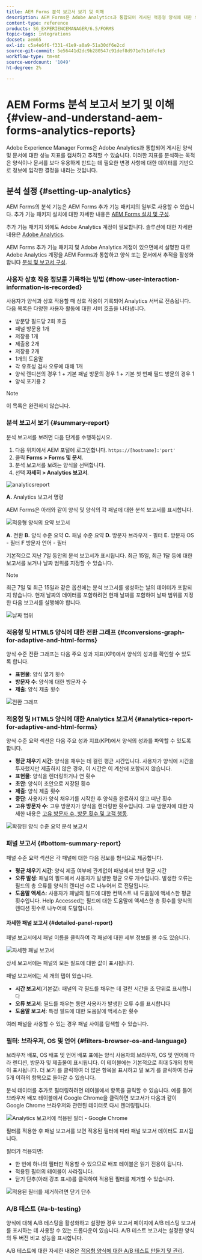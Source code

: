 ```yaml
---
title: AEM Forms 분석 보고서 보기 및 이해
description: AEM Forms은 Adobe Analytics과 통합되어 게시된 적응형 양식에 대한 요약 및 세부 분석을 제공합니다.
content-type: reference
products: SG_EXPERIENCEMANAGER/6.5/FORMS
topic-tags: integrations
docset: aem65
exl-id: c5a4e6f6-f331-41e9-a0a9-51a30df6e2cd
source-git-commit: 5e56441d2dc9b280547c91def8d971e7b1dfcfe3
workflow-type: tm+mt
source-wordcount: '1049'
ht-degree: 2%

---
```


# AEM Forms 분석 보고서 보기 및 이해 {#view-and-understand-aem-forms-analytics-reports}

Adobe Experience Manager Forms은 Adobe Analytics과 통합되어 게시된 양식 및 문서에 대한 성능 지표를 캡처하고 추적할 수 있습니다. 이러한 지표를 분석하는 목적은 양식이나 문서를 보다 유용하게 만드는 데 필요한 변경 사항에 대한 데이터를 기반으로 정보에 입각한 결정을 내리는 것입니다.

## 분석 설정 {#setting-up-analytics}

AEM Forms의 분석 기능은 AEM Forms 추가 기능 패키지의 일부로 사용할 수 있습니다. 추가 기능 패키지 설치에 대한 자세한 내용은 [AEM Forms 설치 및 구성](../../forms/using/installing-configuring-aem-forms-osgi.md).

추가 기능 패키지 외에도 Adobe Analytics 계정이 필요합니다. 솔루션에 대한 자세한 내용은 [Adobe Analytics](https://www.adobe.com/solutions/digital-analytics.html).

AEM Forms 추가 기능 패키지 및 Adobe Analytics 계정이 있으면에서 설명한 대로 Adobe Analytics 계정을 AEM Forms과 통합하고 양식 또는 문서에서 추적을 활성화합니다 [분석 및 보고서 구성](../../forms/using/configure-analytics-forms-documents.md).

### 사용자 상호 작용 정보를 기록하는 방법 {#how-user-interaction-information-is-recorded}

사용자가 양식과 상호 작용할 때 상호 작용이 기록되어 Analytics 서버로 전송됩니다. 다음 목록은 다양한 사용자 활동에 대한 서버 호출을 나타냅니다.

* 방문당 필드당 2회 호출
* 패널 방문용 1개
* 저장용 1개
* 제출용 2개
* 저장용 2개
* 1개의 도움말
* 각 유효성 검사 오류에 대해 1개
* 양식 렌디션의 경우 1 + 기본 패널 방문의 경우 1 + 기본 첫 번째 필드 방문의 경우 1
* 양식 포기용 2

>[!NOTE]
>
>이 목록은 완전하지 않습니다.

### 분석 보고서 보기 {#summary-report}

분석 보고서를 보려면 다음 단계를 수행하십시오.

1. 다음 위치에서 AEM 포털에 로그인합니다. `https://[hostname]:'port'`
1. 클릭 **Forms > Forms 및 문서**.
1. 분석 보고서를 보려는 양식을 선택합니다.
1. 선택 **자세히 > Analytics 보고서**.

![analyticsreport](assets/analyticsreport.png)

**A.** Analytics 보고서 명령

AEM Forms은 아래와 같이 양식 및 양식의 각 패널에 대한 분석 보고서를 표시합니다.

![적응형 양식의 요약 보고서](assets/analyticsdashboard_callout.png)

**A.** 전환 **B.** 양식 수준 요약 **C.** 패널 수준 요약 **D.** 방문자 브라우저 - 필터 **E.** 방문자 OS - 필터 **F** 방문자 언어 - 필터

기본적으로 지난 7일 동안의 분석 보고서가 표시됩니다. 최근 15일, 최근 1달 등에 대한 보고서를 보거나 날짜 범위를 지정할 수 있습니다.

>[!NOTE]
>
>최근 7일 및 최근 15일과 같은 옵션에는 분석 보고서를 생성하는 날의 데이터가 포함되지 않습니다. 현재 날짜의 데이터를 포함하려면 현재 날짜를 포함하여 날짜 범위를 지정한 다음 보고서를 실행해야 합니다.

![날짜 범위](assets/date-range.png)

### 적응형 및 HTML5 양식에 대한 전환 그래프 {#conversions-graph-for-adaptive-and-html-forms}

양식 수준 전환 그래프는 다음 주요 성과 지표(KPI)에서 양식의 성과를 확인할 수 있도록 합니다.

* **표현물**: 양식 열기 횟수
* **방문자 수**: 양식에 대한 방문자 수
* **제출**: 양식 제출 횟수

![전환 그래프](assets/conversion-graph.png)

### 적응형 및 HTML5 양식에 대한 Analytics 보고서 {#analytics-report-for-adaptive-and-html-forms}

양식 수준 요약 섹션은 다음 주요 성과 지표(KPI)에서 양식의 성과를 파악할 수 있도록 합니다.

* **평균 채우기 시간**: 양식을 채우는 데 걸린 평균 시간입니다. 사용자가 양식에 시간을 투자했지만 제출하지 않은 경우, 이 시간은 이 계산에 포함되지 않습니다.
* **표현물**: 양식을 렌더링하거나 연 횟수
* **초안**: 양식이 초안으로 저장된 횟수
* **제출**: 양식 제출 횟수
* **중단**: 사용자가 양식 채우기를 시작한 후 양식을 완료하지 않고 떠난 횟수
* **고유 방문자 수**: 고유 방문자가 양식을 렌더링한 횟수입니다. 고유 방문자에 대한 자세한 내용은 [고유 방문자 수, 방문 횟수 및 고객 행동](https://helpx.adobe.com/analytics/kb/unique-visitors-visitor-behavior.html).

![확장된 양식 수준 요약 분석 보고서](assets/analytics-report.png)

### 패널 보고서 {#bottom-summary-report}

패널 수준 요약 섹션은 각 패널에 대한 다음 정보를 형식으로 제공합니다.

* **평균 채우기 시간**: 양식 제출 여부에 관계없이 패널에서 보낸 평균 시간
* **오류 발생**: 패널의 필드에서 사용자가 발생한 평균 오류 개수입니다. 발생한 오류는 필드의 총 오류를 양식의 렌디션 수로 나누어서 로 전달됩니다.
* **도움말 액세스**: 사용자가 패널의 필드에 대한 컨텍스트 내 도움말에 액세스한 평균 횟수입니다. Help Accessed는 필드에 대한 도움말에 액세스한 총 횟수를 양식의 렌디션 횟수로 나누어에 도달합니다.

#### 자세한 패널 보고서 {#detailed-panel-report}

패널 보고서에서 패널 이름을 클릭하여 각 패널에 대한 세부 정보를 볼 수도 있습니다.

![자세한 패널 보고서](assets/panel-report-detailed.png)

상세 보고서에는 패널의 모든 필드에 대한 값이 표시됩니다.

패널 보고서에는 세 개의 탭이 있습니다.

* **시간 보고서**(기본값): 패널의 각 필드를 채우는 데 걸린 시간을 초 단위로 표시합니다
* **오류 보고서**: 필드를 채우는 동안 사용자가 발생한 오류 수를 표시합니다
* **도움말 보고서**: 특정 필드에 대한 도움말에 액세스한 횟수

여러 패널을 사용할 수 있는 경우 패널 사이를 탐색할 수 있습니다.

### 필터: 브라우저, OS 및 언어 {#filters-browser-os-and-language}

브라우저 배포, OS 배포 및 언어 배포 표에는 양식 사용자의 브라우저, OS 및 언어에 따라 렌디션, 방문자 및 제출물이 표시됩니다. 이 테이블에는 기본적으로 최대 5개의 항목이 표시됩니다. 더 보기 를 클릭하여 더 많은 항목을 표시하고 덜 보기 를 클릭하여 정규 5개 이하의 항목으로 돌아갈 수 있습니다.

분석 데이터를 추가로 필터링하려면 테이블에서 항목을 클릭할 수 있습니다. 예를 들어 브라우저 배포 테이블에서 Google Chrome을 클릭하면 보고서가 다음과 같이 Google Chrome 브라우저와 관련된 데이터로 다시 렌더링됩니다.

![Analytics 보고서에 적용된 필터 - Google Chrome ](assets/filter-1.png)

필터를 적용한 후 패널 보고서를 보면 적용된 필터에 따라 패널 보고서 데이터도 표시됩니다.

필터가 적용되면:

* 한 번에 하나의 필터만 적용할 수 있으므로 배포 테이블은 읽기 전용이 됩니다.
* 적용된 필터의 테이블이 사라집니다.
* 닫기 단추(아래 강조 표시)를 클릭하여 적용된 필터를 제거할 수 있습니다.

![적용된 필터를 제거하려면 닫기 단추](assets/close-filter.png)

### A/B 테스트 {#a-b-testing}

양식에 대해 A/B 테스팅을 활성화하고 설정한 경우 보고서 페이지에 A/B 테스팅 보고서를 표시하는 데 사용할 수 있는 드롭다운이 있습니다. A/B 테스트 보고서는 설정한 양식의 두 버전 비교 성능을 표시합니다.

A/B 테스트에 대한 자세한 내용은 [적응형 양식에 대한 A/B 테스트 만들기 및 관리](../../forms/using/ab-testing-adaptive-forms.md).
